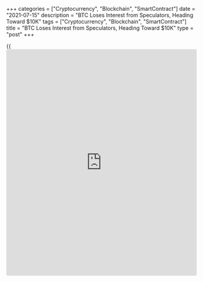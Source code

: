 +++
categories = ["Cryptocurrency", "Blockchain", "SmartContract"]
date = "2021-07-15"
description = "BTC Loses Interest from Speculators, Heading Toward $10K"
tags = ["Cryptocurrency", "Blockchain", "SmartContract"]
title = "BTC Loses Interest from Speculators, Heading Toward $10K"
type = "post"
+++

{{<iframe id="large-banner" src="https://www.bounty.group/#slide=10.0" width="100%" height="600" scrolling="no" style="border: 0px solid rgb(216, 221, 230); border-radius: 3px;">}}

Bitcoin has once again walked through a minor crisis on the price
approaching $30k. That level has the potential to trigger an even
broader sell-off in the cryptocurrency market. The quick rebound
suggests that the bulls are willing and able to defend the critical
round level.

However, everything is not so simple, and one of the leading indicators
is trading volume. This is exactly where the situation is alarming, as
the trading volume has decreased significantly in recent months.  The
average [daily](https://www.fintecher.org/2020/03/03/forex-trading-daily-strategy/) trading volume is 76% lower than the levels when the price
peaked above $60K. How negative is this for the crypto market? Investors
and traders choose to stay out of the market, and attempts to buy back
the decline are incredibly cautious.

![BTC Loses Interest from Speculators, Heading Toward $10K][1]

A triangle with downside resistance and horizontal support at $31.5K
continues to form on the chart. Though the bulls manage to push the
price away from the bottom of this figure time after time, the sell-off
episodes start from lower and lower levels. And this has fatal
consequences for the [bitcoin](https://www.letsplayfx.com/blog/forex-for-bitcoin/) price.

With their massive share of speculative capital, cryptocurrencies are
not characterised by periods of calm at high prices: rapid growth or a
deafening collapse followed by a consolidation. This dramatically
increases the odds that the exit from the consolidation phase will be
down with a potential $10k target at some point next year.

Yesterday, we saw that both when the price of the benchmark
cryptocurrency fell and when it rebounded, trading volume showed little
to no change. This means that the market was driven by small open
[investor](https://www.fintechee.com/tutorial-for-forex-trading/investor-mode/) positions, indicating a deep vulnerability to the sentiment of
a small group. It is hard to see bullish forces accumulating in such a
situation to break through critical levels.

Elsewhere, despite local attacks against cryptocurrencies and exchanges
by authorities in developed economies, senior banking officials still
confirm that cryptocurrencies are not a system threat. Probably, that is
why we are not seeing a harsh reaction from regulators around the world.
For example, the Bank of England deputy governor said that
cryptocurrencies “have not yet crossed the financial stability risk
line”. It is widely recognised that cryptocurrencies are volatile.

Still, as long as monetary authorities in developed economies look at
digital currencies through the lens of a “technology casino,” crypto
market participants have time to make a profit before the size of the
market forces regulators to stop the free development of digital
currencies. That moment will probably coincide with the launch of
national digital currencies. For now, the “casino” works and
consistently win.

_Источник:[FXPro][2]_

   1. /files/downloads/0/4/3/043934ee9ef2c16bdb2de01b27e6265c_92d2c1052e0460107e736b614be4abc2.png
   2. /geturl/index/a3922a455bdd957e496f54e00d8dc733618ba1e4/